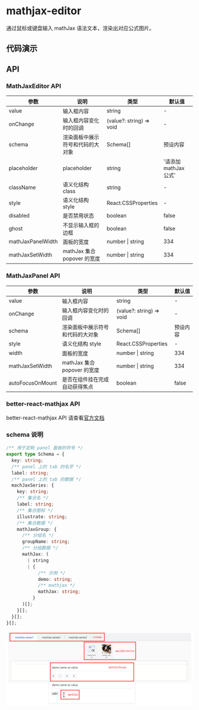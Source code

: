 # mathjax-editor

通过鼠标或键盘输入 mathJax 语法文本，渲染出对应公式图片。

## 代码演示

<code src="./demos/basic.tsx"></code>
<code src="./demos/mathJaxEditorWithForm.tsx"></code>
<code src="./demos/panel.tsx"></code>
<code src="./demos/customizePanelContent.tsx"></code>
<code src="./demos/mathJaxDisplay.tsx"></code>

## API

### MathJaxEditor API

| 参数              | 说明                             | 类型                     | 默认值                |
| ----------------- | -------------------------------- | ------------------------ | --------------------- |
| value             | 输入框内容                       | string                   | -                     |
| onChange          | 输入框内容变化时的回调           | (value?: string) => void | -                     |
| schema            | 渲染面板中展示符号和代码的大对象 | Schema[]                 | 预设内容              |
| placeholder       | placeholder                      | string                   | '请添加 mathJax 公式' |
| className         | 语义化结构 class                 | string                   | -                     |
| style             | 语义化结构 style                 | React.CSSProperties      | -                     |
| disabled          | 是否禁用状态                     | boolean                  | false                 |
| ghost             | 不显示输入框的边框               | boolean                  | false                 |
| mathJaxPanelWidth | 面板的宽度                       | number \| string         | 334                   |
| mathJaxSetWidth   | mathJax 集合 popover 的宽度      | number \| string         | 334                   |

### MathJaxPanel API

| 参数             | 说明                             | 类型                     | 默认值   |
| ---------------- | -------------------------------- | ------------------------ | -------- |
| value            | 输入框内容                       | string                   | -        |
| onChange         | 输入框内容变化时的回调           | (value?: string) => void | -        |
| schema           | 渲染面板中展示符号和代码的大对象 | Schema[]                 | 预设内容 |
| style            | 语义化结构 style                 | React.CSSProperties      | -        |
| width            | 面板的宽度                       | number \| string         | 334      |
| mathJaxSetWidth  | mathJax 集合 popover 的宽度      | number \| string         | 334      |
| autoFocusOnMount | 是否在组件挂在完成自动获得焦点   | boolean                  | false    |

### better-react-mathjax API

better-react-mathjax API 请查看[官方文档](https://www.npmjs.com/package/better-react-mathjax)

### schema 说明

```ts
/** 用于定制 panel 面板的符号 */
export type Schema = {
  key: string;
  /** panel 上的 tab 的名字 */
  label: string;
  /** panel 上的 tab 的数据 */
  machJaxSeries: {
    key: string;
    /** 集合名 */
    label: string;
    /** 集合图标 */
    illustrate: string;
    /** 集合数据 */
    mathJaxGroup: {
      /** 分组名 */
      groupName: string;
      /** 分组数据 */
      mathJax: (
        | string
        | {
            /** 示例 */
            demo: string;
            /** mathjax */
            mathJax: string;
          }
      )[];
    }[];
  }[];
}[];
```

![schema 示意图](./assets/images/schemaSchematicDiagram.jpg 'schema 示意图')
